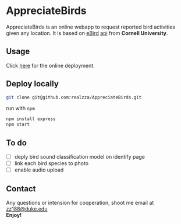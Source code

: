 # AppreciateBirds

AppreciateBirds is an online webapp to request reported bird activities given any location. It is based on [eBird](https://ebird.org/home) [api](https://documenter.getpostman.com/view/664302/S1ENwy59) from **Cornell University**.

## Usage

Click <a href="https://appreciate-birds.herokuapp.com/">here</a> for the online deployment.

## Deploy locally

```bash
git clone git@github.com:realzza/AppreciateBirds.git
```

run with `npm`

```bash
npm install express
npm start
```

## To do

- [ ] deply bird sound classification model on identify page
- [ ] link each bird species to photo
- [ ] enable audio upload

## Contact

Any questions or intension for cooperation, shoot me email at zz188@duke.edu  
**Enjoy!**
